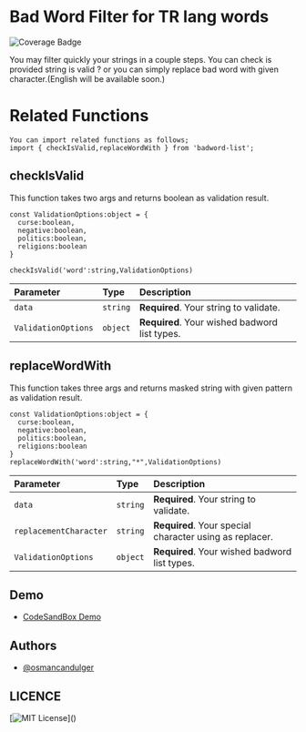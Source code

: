 # Bad Word Filter for TR lang words

![Coverage Badge](https://img.shields.io/endpoint?url=https://gist.githubusercontent.com/osmancandulger/bdfb7916de152ee25cd78a35bdc9098e/raw/badword-filter__heads_main.json)

You may filter quickly your strings in a couple steps. You can check is provided string is valid ? or you can simply replace bad word with given character.(English will be available soon.)

# Related Functions

```
You can import related functions as follows;
import { checkIsValid,replaceWordWith } from 'badword-list';
```

## checkIsValid

This function takes two args and returns boolean as validation result.

```
const ValidationOptions:object = {
  curse:boolean,
  negative:boolean,
  politics:boolean,
  religions:boolean
}

checkIsValid('word':string,ValidationOptions)

```

| Parameter           | Type     | Description                                   |
| :------------------ | :------- | :-------------------------------------------- |
| `data`              | `string` | **Required**. Your string to validate.        |
| `ValidationOptions` | `object` | **Required**. Your wished badword list types. |

## replaceWordWith

This function takes three args and returns masked string with given pattern as validation result.

```
const ValidationOptions:object = {
  curse:boolean,
  negative:boolean,
  politics:boolean,
  religions:boolean
}
replaceWordWith('word':string,"*",ValidationOptions)

```

| Parameter              | Type     | Description                                             |
| :--------------------- | :------- | :------------------------------------------------------ |
| `data`                 | `string` | **Required**. Your string to validate.                  |
| `replacementCharacter` | `string` | **Required**. Your special character using as replacer. |
| `ValidationOptions`    | `object` | **Required**. Your wished badword list types.           |

## Demo

- [CodeSandBox Demo](https://codesandbox.io/s/badword-filter-demo-sxtz6?file=/src/App.vue)

## Authors

- [@osmancandulger](https://www.github.com/osmancandulger)

## LICENCE

[![MIT License](https://img.shields.io/apm/l/atomic-design-ui.svg?)]()
